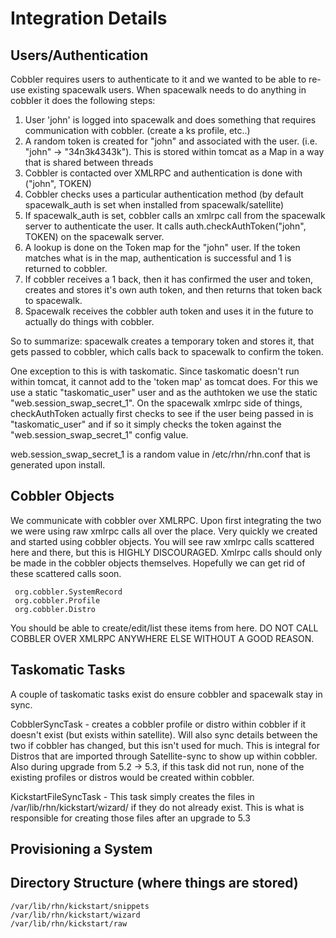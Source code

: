 # Integration Details

## Users/Authentication




Cobbler requires users to authenticate to it and we wanted to be able to re-use existing spacewalk users.  When spacewalk needs to do anything in cobbler it does the following steps:

 1.  User 'john' is logged into spacewalk and does something that requires communication with cobbler. (create a ks profile, etc..)
 2.  A random token is created for "john" and associated with the user.  (i.e. "john" -> "34n3k4343k").  This is stored within tomcat as a Map in a way that is shared between threads
 3.  Cobbler is contacted over XMLRPC and authentication is done with ("john", TOKEN) 
 4.  Cobbler checks uses a particular authentication method (by default spacewalk_auth is set when installed from spacewalk/satellite)
 5.  If spacewalk_auth is set, cobbler calls an xmlrpc call from the spacewalk server to authenticate the user. It calls  auth.checkAuthToken("john", TOKEN) on the spacewalk server. 
 6.  A lookup is done on the Token map for the "john" user.  If the token matches what is in the map, authentication is successful and 1 is returned to cobbler.
 7.  If cobbler receives a 1 back, then it has confirmed the user and token, creates and stores it's own auth token, and then returns that token back to spacewalk.
 8.  Spacewalk receives the cobbler auth token and uses it in the future to actually do things with cobbler.  

So to summarize:  spacewalk creates a temporary token and stores it, that gets passed to cobbler, which calls back to spacewalk to confirm the token.  


One exception to this is with taskomatic.  Since taskomatic doesn't run within tomcat, it cannot add to the 'token map' as tomcat does.  For this we use a static "taskomatic_user" user and as the authtoken we use the static "web.session_swap_secret_1".  On the spacewalk xmlrpc side of things, checkAuthToken actually first checks to see if the user being passed in is "taskomatic_user" and if so it simply checks the token against the "web.session_swap_secret_1" config value. 

web.session_swap_secret_1 is a random value in /etc/rhn/rhn.conf that is generated upon install.
## Cobbler Objects



We communicate with cobbler over XMLRPC.  Upon first integrating the two we were using raw xmlrpc calls all over the place.  Very quickly we created and started using cobbler objects.  You will see raw xmlrpc calls scattered here and there, but this is HIGHLY DISCOURAGED.  Xmlrpc calls should only be made in the cobbler objects themselves.  Hopefully we can get rid of these scattered calls soon.
 
     org.cobbler.SystemRecord
     org.cobbler.Profile
     org.cobbler.Distro
You should be able to create/edit/list these items from here.  DO NOT CALL COBBLER OVER XMLRPC ANYWHERE ELSE WITHOUT A GOOD REASON.
## Taskomatic Tasks



A couple of taskomatic tasks exist do ensure cobbler and spacewalk stay in sync.  

 CobblerSyncTask - creates a cobbler profile or distro within cobbler if it doesn't exist (but exists within satellite).  Will also sync details between the two if cobbler has changed, but this isn't used for much.  This is integral for Distros that are imported through Satellite-sync to show up within cobbler.  Also during upgrade from 5.2 -> 5.3, if this task did not run, none of the existing profiles or distros would be created within cobbler.

 KickstartFileSyncTask -  This task simply creates the files in /var/lib/rhn/kickstart/wizard/ if they do not already exist.  This is what is responsible for creating those files after an upgrade to 5.3
## Provisioning a System


## Directory Structure (where things are stored)




    /var/lib/rhn/kickstart/snippets
    /var/lib/rhn/kickstart/wizard
    /var/lib/rhn/kickstart/raw